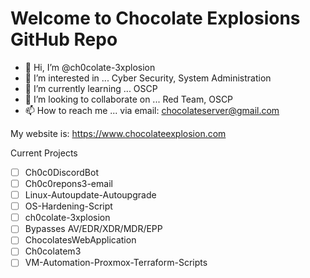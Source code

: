 # Welcome to Chocolate Explosions GitHub Repo

- 👋 Hi, I’m @ch0colate-3xplosion
- 👀 I’m interested in ... Cyber Security, System Administration
- 🌱 I’m currently learning ... OSCP
- 💞️ I’m looking to collaborate on ... Red Team, OSCP
- 📫 How to reach me ... via email: chocolateserver@gmail.com

<!---
ch0colate-3xplosion/ch0colate-3xplosion is a ✨ special ✨ repository because its `README.md` (this file) appears on your GitHub profile.
You can click the Preview link to take a look at your changes.
--->

My website is: https://www.chocolateexplosion.com

Current Projects
- [ ] Ch0c0DiscordBot
- [ ] Ch0c0repons3-email 
- [ ] Linux-Autoupdate-Autoupgrade 
- [ ] OS-Hardening-Script 
- [ ] ch0colate-3xplosion 
- [ ] Bypasses AV/EDR/XDR/MDR/EPP
- [ ] ChocolatesWebApplication 
- [ ] Ch0colatem3 
- [ ] VM-Automation-Proxmox-Terraform-Scripts 
